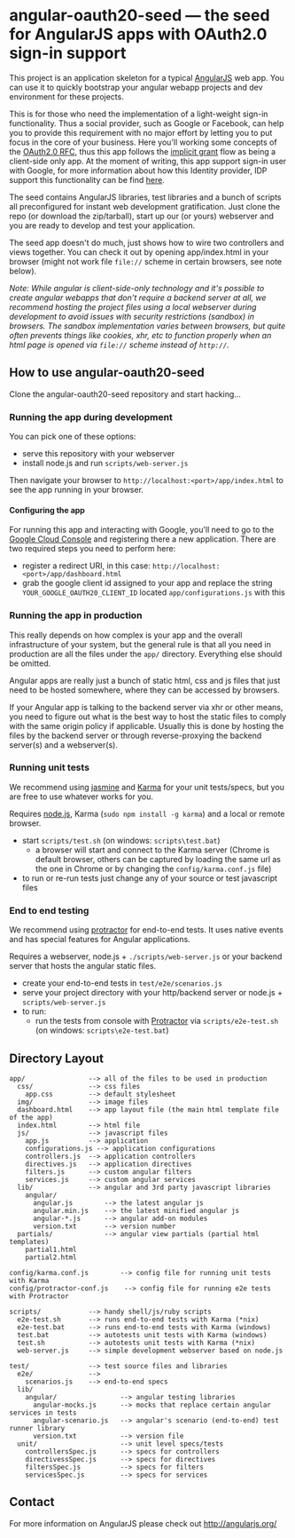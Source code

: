 # angular-oauth20-seed — the seed for AngularJS apps with OAuth2.0 sign-in support

This project is an application skeleton for a typical [AngularJS](http://angularjs.org/) web app.
You can use it to quickly bootstrap your angular webapp projects and dev environment for these
projects.

This is for those who need the implementation of a light-weight sign-in functionality. Thus a
social provider, such as Google or Facebook, can help you to provide this requirement with no major
effort by letting you to put focus in the core of your business. Here you'll working some concepts of the
[OAuth2.0 RFC](http://tools.ietf.org/html/rfc6749), thus this app follows the [implicit grant](http://tools.ietf.org/html/rfc6749#section-4.2) flow
as being a client-side only app. At the moment of writing, this app support sign-in user with Google,
for more information about how this Identity provider, IDP support this functionality can be find [here](https://developers.google.com/accounts/docs/OAuth2UserAgent).

The seed contains AngularJS libraries, test libraries and a bunch of scripts all preconfigured for
instant web development gratification. Just clone the repo (or download the zip/tarball), start up
our (or yours) webserver and you are ready to develop and test your application.

The seed app doesn't do much, just shows how to wire two controllers and views together. You can
check it out by opening app/index.html in your browser (might not work file `file://` scheme in
certain browsers, see note below).

_Note: While angular is client-side-only technology and it's possible to create angular webapps that
don't require a backend server at all, we recommend hosting the project files using a local
webserver during development to avoid issues with security restrictions (sandbox) in browsers. The
sandbox implementation varies between browsers, but quite often prevents things like cookies, xhr,
etc to function properly when an html page is opened via `file://` scheme instead of `http://`._


## How to use angular-oauth20-seed

Clone the angular-oauth20-seed repository and start hacking...


### Running the app during development

You can pick one of these options:

* serve this repository with your webserver
* install node.js and run `scripts/web-server.js`

Then navigate your browser to `http://localhost:<port>/app/index.html` to see the app running in
your browser.

#### Configuring the app

For running this app and interacting with Google, you'll need to go to the [Google Cloud Console](https://cloud.google.com/console)
and registering there a new application. There are two required steps you need to perform here:
* register a redirect URI, in this case: `http://localhost:<port>/app/dashboard.html`
* grab the google client id assigned to your app and replace the string `YOUR_GOOGLE_OAUTH20_CLIENT_ID` located `app/configurations.js` with this


### Running the app in production

This really depends on how complex is your app and the overall infrastructure of your system, but
the general rule is that all you need in production are all the files under the `app/` directory.
Everything else should be omitted.

Angular apps are really just a bunch of static html, css and js files that just need to be hosted
somewhere, where they can be accessed by browsers.

If your Angular app is talking to the backend server via xhr or other means, you need to figure
out what is the best way to host the static files to comply with the same origin policy if
applicable. Usually this is done by hosting the files by the backend server or through
reverse-proxying the backend server(s) and a webserver(s).


### Running unit tests

We recommend using [jasmine](http://pivotal.github.com/jasmine/) and
[Karma](http://karma-runner.github.io) for your unit tests/specs, but you are free
to use whatever works for you.

Requires [node.js](http://nodejs.org/), Karma (`sudo npm install -g karma`) and a local
or remote browser.

* start `scripts/test.sh` (on windows: `scripts\test.bat`)
  * a browser will start and connect to the Karma server (Chrome is default browser, others can be captured by loading the same url as the one in Chrome or by changing the `config/karma.conf.js` file)
* to run or re-run tests just change any of your source or test javascript files


### End to end testing

We recommend using [protractor](https://github.com/angular/protractor) for end-to-end tests. It
uses native events and has special features for Angular applications.

Requires a webserver, node.js + `./scripts/web-server.js` or your backend server that hosts the angular static files.

* create your end-to-end tests in `test/e2e/scenarios.js`
* serve your project directory with your http/backend server or node.js + `scripts/web-server.js`
* to run:
  * run the tests from console with [Protractor](https://github.com/angular/protractor) via
    `scripts/e2e-test.sh` (on windows: `scripts\e2e-test.bat`)

## Directory Layout

    app/                --> all of the files to be used in production
      css/              --> css files
        app.css         --> default stylesheet
      img/              --> image files
      dashboard.html    --> app layout file (the main html template file of the app)
      index.html        --> html file
      js/               --> javascript files
        app.js          --> application
        configurations.js --> application configurations
        controllers.js  --> application controllers
        directives.js   --> application directives
        filters.js      --> custom angular filters
        services.js     --> custom angular services
      lib/              --> angular and 3rd party javascript libraries
        angular/
          angular.js        --> the latest angular js
          angular.min.js    --> the latest minified angular js
          angular-*.js      --> angular add-on modules
          version.txt       --> version number
      partials/             --> angular view partials (partial html templates)
        partial1.html
        partial2.html

    config/karma.conf.js        --> config file for running unit tests with Karma
    config/protractor-conf.js    --> config file for running e2e tests with Protractor

    scripts/            --> handy shell/js/ruby scripts
      e2e-test.sh       --> runs end-to-end tests with Karma (*nix)
      e2e-test.bat      --> runs end-to-end tests with Karma (windows)
      test.bat          --> autotests unit tests with Karma (windows)
      test.sh           --> autotests unit tests with Karma (*nix)
      web-server.js     --> simple development webserver based on node.js

    test/               --> test source files and libraries
      e2e/              -->
        scenarios.js    --> end-to-end specs
      lib/
        angular/                --> angular testing libraries
          angular-mocks.js      --> mocks that replace certain angular services in tests
          angular-scenario.js   --> angular's scenario (end-to-end) test runner library
          version.txt           --> version file
      unit/                     --> unit level specs/tests
        controllersSpec.js      --> specs for controllers
        directivessSpec.js      --> specs for directives
        filtersSpec.js          --> specs for filters
        servicesSpec.js         --> specs for services

## Contact

For more information on AngularJS please check out http://angularjs.org/
